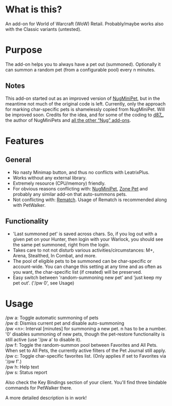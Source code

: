 # What is this?

An add-on for World of Warcraft (WoW) Retail. Probably/maybe works also with the Classic variants (untested).

# Purpose

The add-on helps you to always have a pet out (summoned). Optionally it can summon a random pet (from a configurable pool) every n minutes.

## Notes

This add-on started out as an improved version of [NugMiniPet](https://www.curseforge.com/wow/addons/nugminipet), but in the meantime not much of the original code is left. Currently, only the approach for marking char-specific pets is shamelessly copied from NugMiniPet. Will be improved soon.
Credits for the idea, and for some of the coding to [d87_](https://www.curseforge.com/members/d87_/projects), the author of NugMiniPets and [all the other “Nug” add-ons](https://www.curseforge.com/members/d87_/projects).

# Features

## General

* No nasty Minimap button, and thus no conflicts with LeatrixPlus.
* Works without any external library.
* Extremely resource (CPU/memory) friendly.
* For obvious reasons conflicting with: [NugMiniPet](https://www.curseforge.com/wow/addons/nugminipet), [Zone Pet](https://www.curseforge.com/wow/addons/zonepet) and probably any similar add-on that auto-summons pets.
* Not conflicting with: [Rematch](https://www.curseforge.com/wow/addons/rematch). Usage of Rematch is recommended along with PetWalker.

## Functionality

* 'Last summoned pet' is saved across chars. So, if you log out with a given pet on your Hunter, then login with your Warlock, you should see the same pet summoned, right from the login.
* Takes care to not not disturb various activities/circumstances: M+, Arena, Stealthed, In Combat, and more.
* The pool of eligible pets to be summoned can be char-specific or account-wide. You can change this setting at any time and as often as you want, the char-specific list (if created) will be preserved.
* Easy switch between 'random-summoning new pet' and 'just keep my pet out'. ('/pw 0', see Usage)

# Usage

/pw a: Toggle automatic summoning of pets  
/pw d: Dismiss current pet and disable auto-summoning  
/pw \<n\>: Interval [minutes] for summoning a new pet. n has to be a number. '0' disables summoning of new pets, though the pet-restore functionality is still active (use '/pw a' to disable it).  
/pw f: Toggle the random-summon pool between Favorites and All Pets. When set to All Pets, the currently active filters of the Pet Journal still apply.  
/pw c: Toggle char-specific favorites list. (Only applies if set to Favorites via '/pw f'.)    
/pw h: Help text  
/pw s: Status report  

Also check the Key Bindings section of your client. You'll find three bindable commands for PetWalker there.

A more detailed description is in work!


